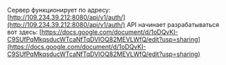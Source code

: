 Сервер функционирует по адресу:
[http://109.234.39.212:8080/api/v1/auth/](http://109.234.39.212:8080/api/v1/auth/)
API начинает разрабатываться вот здесь:
[https://docs.google.com/document/d/1oDQvKI-C9SUfPqMkqsducWTcaNfTqDVIOQ82MEVLWfQ/edit?usp=sharing](https://docs.google.com/document/d/1oDQvKI-C9SUfPqMkqsducWTcaNfTqDVIOQ82MEVLWfQ/edit?usp=sharing)